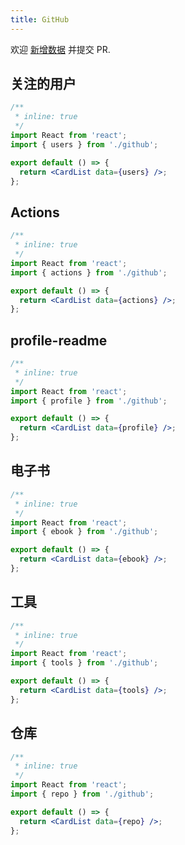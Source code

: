 ```yaml
---
title: GitHub
---
```


<Alert type="info">
  欢迎 <a href="https://github.com/youngjuning/youngjuning.github.io/edit/main/docs/awesome/github.js">新增数据</a> 并提交 PR.
</Alert>

## 关注的用户

```jsx
/**
 * inline: true
 */
import React from 'react';
import { users } from './github';

export default () => {
  return <CardList data={users} />;
};
```

## Actions

```jsx
/**
 * inline: true
 */
import React from 'react';
import { actions } from './github';

export default () => {
  return <CardList data={actions} />;
};
```

## profile-readme

```jsx
/**
 * inline: true
 */
import React from 'react';
import { profile } from './github';

export default () => {
  return <CardList data={profile} />;
};
```

## 电子书

```jsx
/**
 * inline: true
 */
import React from 'react';
import { ebook } from './github';

export default () => {
  return <CardList data={ebook} />;
};
```

## 工具

```jsx
/**
 * inline: true
 */
import React from 'react';
import { tools } from './github';

export default () => {
  return <CardList data={tools} />;
};
```

## 仓库

```jsx
/**
 * inline: true
 */
import React from 'react';
import { repo } from './github';

export default () => {
  return <CardList data={repo} />;
};
```
